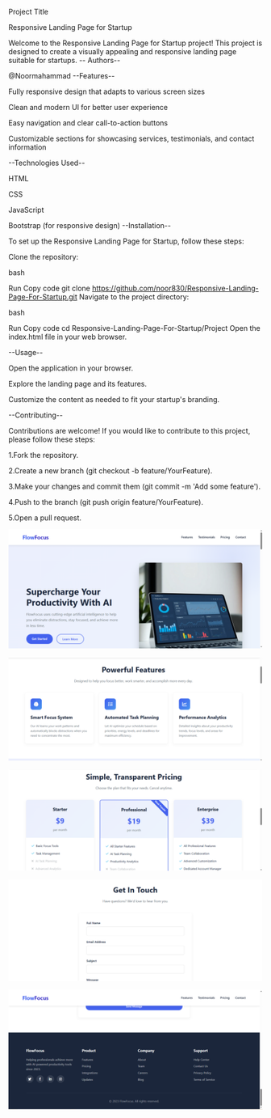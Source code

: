 Project Title

Responsive Landing Page for Startup

Welcome to the Responsive Landing Page for Startup project! This project is designed to create a visually appealing and responsive landing page suitable for startups. -- Authors--

@Noormahammad
--Features--

Fully responsive design that adapts to various screen sizes

Clean and modern UI for better user experience

Easy navigation and clear call-to-action buttons

Customizable sections for showcasing services, testimonials, and contact information

--Technologies Used--

HTML

CSS

JavaScript

Bootstrap (for responsive design) --Installation--

To set up the Responsive Landing Page for Startup, follow these steps:

Clone the repository:

bash

Run Copy code git clone https://github.com/noor830/Responsive-Landing-Page-For-Startup.git Navigate to the project directory:

bash

Run Copy code cd Responsive-Landing-Page-For-Startup/Project Open the index.html file in your web browser.

--Usage--

Open the application in your browser.

Explore the landing page and its features.

Customize the content as needed to fit your startup's branding.

--Contributing--

Contributions are welcome! If you would like to contribute to this project, please follow these steps:

1.Fork the repository.

2.Create a new branch (git checkout -b feature/YourFeature).

3.Make your changes and commit them (git commit -m 'Add some feature').

4.Push to the branch (git push origin feature/YourFeature).

5.Open a pull request.

![image alt](https://github.com/noor830/Responsive-Landing-Page-For-Startup/blob/b559619222c9862bc09f09ec21ce222d79424982/1.png)

![image alt](https://github.com/noor830/Responsive-Landing-Page-For-Startup/blob/bc492c255353bdac1234353a4fdfadcc70d56818/2.png)

![image alt](https://github.com/noor830/Responsive-Landing-Page-For-Startup/blob/6dd284fcd87b3fae57ecdfbf97e6a462c709126a/3.png)

![image alt](https://github.com/noor830/Responsive-Landing-Page-For-Startup/blob/7d7499c3fb1881a2ccde6c782ac12217e54288a0/4.png)

![image alt](https://github.com/noor830/Responsive-Landing-Page-For-Startup/blob/612d8cf2d42bc6510beee09e8ef022ce2cd0a8c3/5.png)

